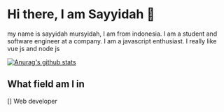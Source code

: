 # Hi there, I am Sayyidah 👋

my name is sayyidah mursyidah, I am from indonesia. I am a student and software engineer at a company. I am a javascript enthusiast. I really like vue js and node js

[![Anurag's github stats](https://github-readme-stats.vercel.app/api?username=sayyidah17&show_icons=true)](https://github.com/anuraghazra/github-readme-stats)

## What field am I in
[] Web developer

